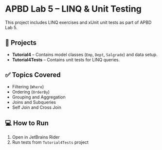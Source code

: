 # APBD Lab 5 – LINQ & Unit Testing

This project includes LINQ exercises and xUnit unit tests as part of APBD Lab 5.

## 🔧 Projects

- **Tutorial4** – Contains model classes (`Emp`, `Dept`, `Salgrade`) and data setup.
- **Tutorial4Tests** – Contains unit tests for LINQ queries.

## ✅ Topics Covered

- Filtering (`Where`)
- Ordering (`OrderBy`)
- Grouping and Aggregation
- Joins and Subqueries
- Self Join and Cross Join

## 💻 How to Run

1. Open in JetBrains Rider
2. Run tests from `Tutorial4Tests` project
